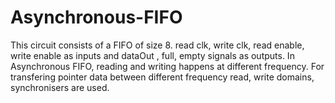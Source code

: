 # Asynchronous-FIFO

This circuit consists of a FIFO of size 8. read clk, write clk, read enable, write enable as inputs and dataOut , full, empty signals as outputs.
In Asynchronous FIFO, reading and writing happens at different frequency.
For transfering pointer data between different frequency read, write domains, synchronisers are used.
